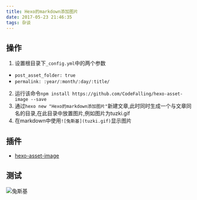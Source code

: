 ```yaml
---
title: Hexo的markdown添加图片
date: 2017-05-23 21:46:35
tags: 杂谈
---
```


## 操作
1. 设置根目录下`_config.yml`中的两个参数
 * `post_asset_folder: true`
 * `permalink: :year/:month/:day/:title/`
2. 运行该命令`npm install https://github.com/CodeFalling/hexo-asset-image --save`
3. 通过`hexo new "Hexo的markdown添加图片"`新建文章,此时同时生成一个与文章同名的目录,在此目录中放置图片,例如图片为tuzki.gif
4. 在markdown中使用`![兔斯基](tuzki.gif)`显示图片

## 插件
* [hexo-asset-image](https://github.com/CodeFalling/hexo-asset-image)

## 测试
![兔斯基](tuzki.gif)
